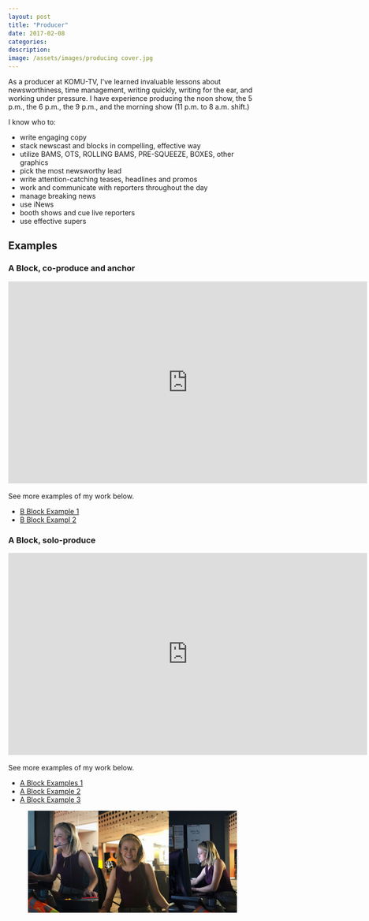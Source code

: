 ```yaml
---
layout: post
title: "Producer"
date: 2017-02-08
categories:
description:
image: /assets/images/producing cover.jpg
---
```

As a producer at KOMU-TV, I've learned invaluable lessons about newsworthiness, time management, writing quickly, writing for the ear, and working under pressure. I have experience producing the noon show, the 5 p.m., the 6 p.m., the 9 p.m., and the morning show (11 p.m. to 8 a.m. shift.)

I know who to:
* write engaging copy
* stack newscast and blocks in compelling, effective way
* utilize BAMS, OTS, ROLLING BAMS, PRE-SQUEEZE, BOXES, other graphics
* pick the most newsworthy lead
* write attention-catching teases, headlines and promos
* work and communicate with reporters throughout the day
* manage breaking news
* use iNews
* booth shows and cue live reporters
* use effective supers



## Examples
<h3>A Block, co-produce and anchor</h3>
<iframe width="728" height="410" src="https://www.youtube.com/embed/XPhKJFLFr7Y" frameborder="0" allow="accelerometer; autoplay; clipboard-write; encrypted-media; gyroscope; picture-in-picture" allowfullscreen></iframe>

See more examples of my work below.
* [B Block Example 1](https://youtu.be/StDtxeuVVFk)
* [B Block Exampl 2](https://youtu.be/nqibNZ8azh0)

<h3>A Block, solo-produce</h3>
<iframe width="728" height="410" src="https://www.youtube.com/embed/HED4qd5WXJw" frameborder="0" allow="accelerometer; autoplay; encrypted-media; gyroscope; picture-in-picture" allowfullscreen></iframe>

See more examples of my work below.
* [A Block Examples 1](https://www.youtube.com/watch?v=i6MtEhNlb64)
* [A Block Example 2](https://www.youtube.com/watch?v=i_RjpDFvlfk)
* [A Block Example 3](https://www.youtube.com/watch?v=v-PqaA4p4Lk)
<figure class="large-img">
  <img src="/assets/images/producinglargeimage.png" alt="Placeholder"/>
